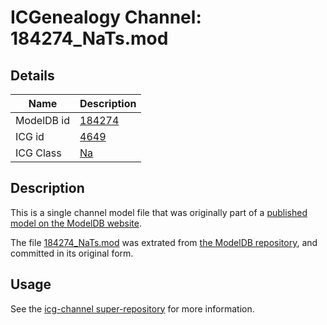 # ICGenealogy Channel: 184274\_NaTs.mod

## Details

Name | Description
---- | -----------
ModelDB id | [184274](http://senselab.med.yale.edu/ModelDB/ShowModel.cshtml?model=184274)
ICG id | [4649](http://icg.neurotheory.ox.ac.uk/channels/2/4649)
ICG Class | [Na](http://icg.neurotheory.ox.ac.uk/channels/2)

## Description

This is a single channel model file that was originally part of a [published model on the ModelDB website](http://senselab.med.yale.edu/mModelDB/ShowModel.cshtml?model=184274).

The file [184274\_NaTs.mod](184274_NaTs.mod) was extrated from [the ModelDB repository](http://senselab.med.yale.edu/ModelDB/ShowModel.cshtml?model=184274), and committed in its original form.

## Usage

See the [icg-channel super-repository](https://github.com/icgenealogy/icg-channels) for more information.